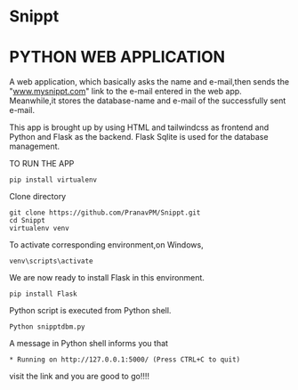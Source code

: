 # Snippt
# PYTHON WEB APPLICATION	

A web application, which basically asks the name and 
e-mail,then sends the "www.mysnippt.com" link to the e-mail entered in the web app. Meanwhile,it stores the database-name and e-mail of the successfully sent e-mail.

This app is brought up by using HTML and tailwindcss as frontend and Python and Flask as the backend. Flask Sqlite is used for the database management.

TO RUN THE APP
```
pip install virtualenv
```
Clone directory
```
git clone https://github.com/PranavPM/Snippt.git
cd Snippt
virtualenv venv
```
To activate corresponding environment,on Windows, 
```
venv\scripts\activate
```
We are now ready to install Flask in this environment.
```
pip install Flask
```
Python script is executed from Python shell.
```
Python snipptdbm.py
```
A message in Python shell informs you that
```
* Running on http://127.0.0.1:5000/ (Press CTRL+C to quit)
```
visit the link and you are good to go!!!!
	
  
